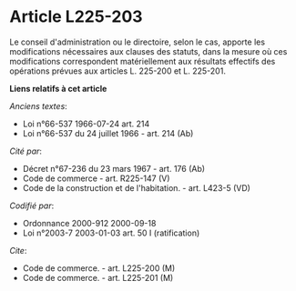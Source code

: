# Article L225-203

Le conseil d'administration ou le directoire, selon le cas, apporte les modifications nécessaires aux clauses des statuts,
dans la mesure où ces modifications correspondent matériellement aux résultats effectifs des opérations prévues aux articles
L. 225-200 et L. 225-201.

**Liens relatifs à cet article**

_Anciens textes_:

  - Loi n°66-537 1966-07-24 art. 214
  - Loi n°66-537 du 24 juillet 1966 - art. 214 (Ab)

_Cité par_:

  - Décret n°67-236 du 23 mars 1967 - art. 176 (Ab)
  - Code de commerce - art. R225-147 (V)
  - Code de la construction et de l'habitation. - art. L423-5 (VD)

_Codifié par_:

  - Ordonnance 2000-912 2000-09-18
  - Loi n°2003-7 2003-01-03 art. 50 I (ratification)

_Cite_:

  - Code de commerce. - art. L225-200 (M)
  - Code de commerce. - art. L225-201 (M)
